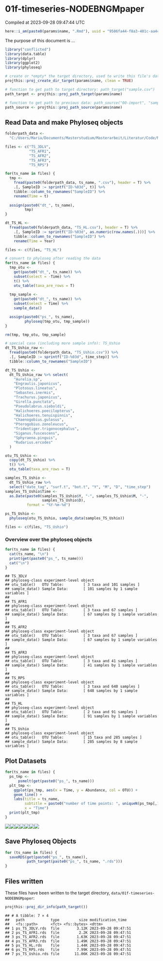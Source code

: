 01f-timeseries-NODEBNGMpaper
================
Compiled at 2023-09-28 09:47:44 UTC

``` r
here::i_am(paste0(params$name, ".Rmd"), uuid = "9506fa44-f8a3-401c-aa4c-950659e05f3f")
```

The purpose of this document is …

``` r
library("conflicted")
library(data.table)
library(dplyr)
library(ggplot2)
library(phyloseq)
```

``` r
# create or *empty* the target directory, used to write this file's data: 
projthis::proj_create_dir_target(params$name, clean = TRUE)

# function to get path to target directory: path_target("sample.csv")
path_target <- projthis::proj_path_target(params$name)

# function to get path to previous data: path_source("00-import", "sample.csv")
path_source <- projthis::proj_path_source(params$name)
```

## Read Data and make Phyloseq objects

``` r
folderpath_data <-
  "C:/Users/Maria/Documents/Masterstudium/Masterarbeit/Literatur/Code/NODEBNGM/data/"

files <- c("TS_3DLV",
           "TS_AFR1",
           "TS_AFR2",
           "TS_AFR3",
           "TS_RPS")

for(ts_name in files) {
  tmp <-
    fread(paste0(folderpath_data, ts_name, ".csv"), header = T) %>%
    .[, SampleID := sprintf("ID-%03d", t)] %>%
    tibble::column_to_rownames("SampleID") %>%
    rename(Time = t)
  
  assign(paste0("dt_", ts_name),
         tmp)
}

dt_TS_HL <-
  fread(paste0(folderpath_data, "TS_HL.csv"), header = T) %>%
    .[, SampleID := sprintf("ID-%03d", as.numeric(row.names(.)))] %>%
    tibble::column_to_rownames("SampleID") %>%
    rename(Time = Year)

files <- c(files, "TS_HL")

# convert to phyloseq after reading the data
for(ts_name in files) {
  tmp_otu <-
    get(paste0("dt_", ts_name)) %>% 
    subset(select = -Time) %>% 
    t() %>% 
    otu_table(taxa_are_rows = T)
  
  tmp_sample <-
    get(paste0("dt_", ts_name)) %>% 
    subset(select = Time) %>% 
    sample_data()

  assign(paste0("ps_", ts_name),
         phyloseq(tmp_otu, tmp_sample))
}

rm(tmp, tmp_otu, tmp_sample)
```

``` r
# special case (including more sample info): TS_Ushio
dt_TS_Ushio_raw <-
  fread(paste0(folderpath_data, "TS_Ushio.csv")) %>%
  .[, SampleID := sprintf("ID-%03d", time_step)] %>%
  tibble::column_to_rownames("SampleID")

dt_TS_Ushio <-
  dt_TS_Ushio_raw %>% select(
    "Aurelia.sp",
    "Engraulis.japonicus",
    "Plotosus.lineatus",
    "Sebastes.inermis",
    "Trachurus.japonicus",
    "Girella.punctata",
    "Pseudolabrus.sieboldi",
    "Halichoeres.poecilopterus",
    "Halichoeres.tenuispinnis",
    "Chaenogobius.gulosus",
    "Pterogobius.zonoleucus",
    "Tridentiger.trigonocephalus",
    "Siganus.fuscescens",
    "Sphyraena.pinguis",
    "Rudarius.ercodes"
  )

otu_TS_Ushio <-
  copy(dt_TS_Ushio) %>% 
  t() %>% 
  otu_table(taxa_are_rows = T)

samples_TS_Ushio <-
  dt_TS_Ushio_raw %>%
  select("date_tag", "surf.t", "bot.t", "Y", "M", "D", "time_step")
samples_TS_Ushio$Time <-
  as.Date(paste0(samples_TS_Ushio$Y, "-", samples_TS_Ushio$M, "-", 
                 samples_TS_Ushio$D), 
          format = "%Y-%m-%d")

ps_TS_Ushio <-
  phyloseq(otu_TS_Ushio, sample_data(samples_TS_Ushio))

files <- c(files, "TS_Ushio")
```

### Overview over the phyloseq objects

``` r
for(ts_name in files) {
  cat(ts_name, "\n")
  print(get(paste0("ps_", ts_name)))
  cat("\n")
}
```

    ## TS_3DLV 
    ## phyloseq-class experiment-level object
    ## otu_table()   OTU Table:         [ 3 taxa and 101 samples ]
    ## sample_data() Sample Data:       [ 101 samples by 1 sample variables ]
    ## 
    ## TS_AFR1 
    ## phyloseq-class experiment-level object
    ## otu_table()   OTU Table:         [ 3 taxa and 67 samples ]
    ## sample_data() Sample Data:       [ 67 samples by 1 sample variables ]
    ## 
    ## TS_AFR2 
    ## phyloseq-class experiment-level object
    ## otu_table()   OTU Table:         [ 3 taxa and 67 samples ]
    ## sample_data() Sample Data:       [ 67 samples by 1 sample variables ]
    ## 
    ## TS_AFR3 
    ## phyloseq-class experiment-level object
    ## otu_table()   OTU Table:         [ 3 taxa and 41 samples ]
    ## sample_data() Sample Data:       [ 41 samples by 1 sample variables ]
    ## 
    ## TS_RPS 
    ## phyloseq-class experiment-level object
    ## otu_table()   OTU Table:         [ 3 taxa and 648 samples ]
    ## sample_data() Sample Data:       [ 648 samples by 1 sample variables ]
    ## 
    ## TS_HL 
    ## phyloseq-class experiment-level object
    ## otu_table()   OTU Table:         [ 2 taxa and 91 samples ]
    ## sample_data() Sample Data:       [ 91 samples by 1 sample variables ]
    ## 
    ## TS_Ushio 
    ## phyloseq-class experiment-level object
    ## otu_table()   OTU Table:         [ 15 taxa and 285 samples ]
    ## sample_data() Sample Data:       [ 285 samples by 8 sample variables ]

## Plot Datasets

``` r
for(ts_name in files) {
  ps_tmp <-
      psmelt(get(paste0("ps_", ts_name)))
  plt_tmp <-
    ggplot(ps_tmp, aes(x = Time, y = Abundance, col = OTU)) +
    geom_line() +
    labs(title = ts_name,
         subtitle = paste0("number of time points: ", uniqueN(ps_tmp[,1])),
         x = "Time")
  print(plt_tmp)
}
```

![](01f-timeseries-NODEBNGMpaper_files/figure-gfm/unnamed-chunk-4-1.png)<!-- -->![](01f-timeseries-NODEBNGMpaper_files/figure-gfm/unnamed-chunk-4-2.png)<!-- -->![](01f-timeseries-NODEBNGMpaper_files/figure-gfm/unnamed-chunk-4-3.png)<!-- -->![](01f-timeseries-NODEBNGMpaper_files/figure-gfm/unnamed-chunk-4-4.png)<!-- -->![](01f-timeseries-NODEBNGMpaper_files/figure-gfm/unnamed-chunk-4-5.png)<!-- -->![](01f-timeseries-NODEBNGMpaper_files/figure-gfm/unnamed-chunk-4-6.png)<!-- -->![](01f-timeseries-NODEBNGMpaper_files/figure-gfm/unnamed-chunk-4-7.png)<!-- -->

<!-- ### Plot relative abundances for TS_Ushio -->
<!-- ```{r} -->
<!-- # calculcate relative abundances -->
<!-- ps_TS_Ushio_rel <- -->
<!--   transform_sample_counts(ps_TS_Ushio, function(x) x / sum(x)) -->
<!-- # bar plot phyloseq objects -->
<!-- plot_bar(ps_TS_Ushio_rel, x = "Time", fill = "OTU") + -->
<!--   geom_bar(aes(color = OTU, fill = OTU), stat = "identity", position = "stack") + -->
<!--   labs(title = "TS_Ushio relative Abundances", -->
<!--        x = "Time") -->
<!-- ``` -->

## Save Phyloseq Objects

``` r
for (ts_name in files) {
  saveRDS(get(paste0("ps_", ts_name)),
          path_target(paste0("ps_", ts_name, ".rds")))
}
```

## Files written

These files have been written to the target directory,
`data/01f-timeseries-NODEBNGMpaper`:

``` r
projthis::proj_dir_info(path_target())
```

    ## # A tibble: 7 × 4
    ##   path            type         size modification_time  
    ##   <fs::path>      <fct> <fs::bytes> <dttm>             
    ## 1 ps_TS_3DLV.rds  file        3.12K 2023-09-28 09:47:51
    ## 2 ps_TS_AFR1.rds  file         2.2K 2023-09-28 09:47:51
    ## 3 ps_TS_AFR2.rds  file        1.63K 2023-09-28 09:47:51
    ## 4 ps_TS_AFR3.rds  file        1.49K 2023-09-28 09:47:51
    ## 5 ps_TS_HL.rds    file        1.44K 2023-09-28 09:47:51
    ## 6 ps_TS_RPS.rds   file        7.99K 2023-09-28 09:47:51
    ## 7 ps_TS_Ushio.rds file       11.06K 2023-09-28 09:47:51

